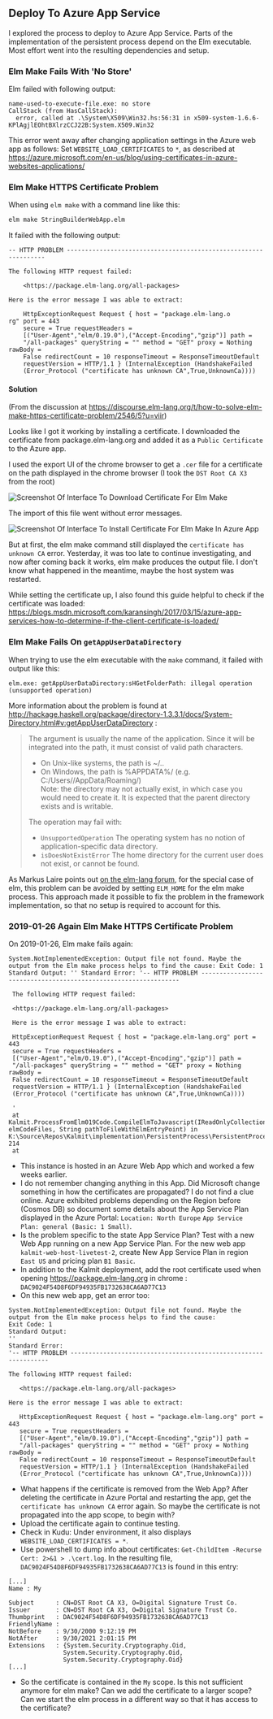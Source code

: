 ## Deploy To Azure App Service

I explored the process to deploy to Azure App Service.
Parts of the implementation of the persistent process depend on the Elm executable. Most effort went into the resulting dependencies and setup.

### Elm Make Fails With 'No Store'

Elm failed with following output:
```standardoutput
name-used-to-execute-file.exe: no store
CallStack (from HasCallStack):
  error, called at .\System\X509\Win32.hs:56:31 in x509-system-1.6.6-KPlAgjlEOhtBXlrzCCJ22B:System.X509.Win32
```

This error went away after changing application settings in the Azure web app as follows:
Set `WEBSITE_LOAD_CERTIFICATES` to `*`, as described at https://azure.microsoft.com/en-us/blog/using-certificates-in-azure-websites-applications/

### Elm Make HTTPS Certificate Problem

When using `elm make` with a command line like this:
```cmd
elm make StringBuilderWebApp.elm
```

It failed with the following output:
```
-- HTTP PROBLEM ----------------------------------------------------------------

The following HTTP request failed:

    <https://package.elm-lang.org/all-packages>

Here is the error message I was able to extract:

    HttpExceptionRequest Request { host = "package.elm-lang.o
rg" port = 443
    secure = True requestHeaders =
    [("User-Agent","elm/0.19.0"),("Accept-Encoding","gzip")] path =
    "/all-packages" queryString = "" method = "GET" proxy = Nothing rawBody =
    False redirectCount = 10 responseTimeout = ResponseTimeoutDefault
    requestVersion = HTTP/1.1 } (InternalException (HandshakeFailed
    (Error_Protocol ("certificate has unknown CA",True,UnknownCa))))
```

#### Solution

(From the discussion at https://discourse.elm-lang.org/t/how-to-solve-elm-make-https-certificate-problem/2546/5?u=viir)

Looks like I got it working by installing a certificate.
I downloaded the certificate from package.elm-lang.org and added it as a `Public Certificate` to the Azure app.

I used the export UI of the chrome browser to get a `.cer` file for a certificate on the path displayed in the chrome browser (I took the `DST Root CA X3` from the root)

![Screenshot Of Interface To Download Certificate For Elm Make](./image/2018-11-17.get-certificate-for-elm-make.png) 

The import of this file went without error messages.

![Screenshot Of Interface To Install Certificate For Elm Make In Azure App](./image/2018-11-17.install-certificate-for-elm-make-in-azure-app.png)

But at first, the elm make command still displayed the `certificate has unknown CA` error.
Yesterday, it was too late to continue investigating, and now after coming back it works, elm make produces the output file. I don't know what happened in the meantime, maybe the host system was restarted.

While setting the certificate up, I also found this guide helpful to check if the certificate was loaded: https://blogs.msdn.microsoft.com/karansingh/2017/03/15/azure-app-services-how-to-determine-if-the-client-certificate-is-loaded/

### Elm Make Fails On `getAppUserDataDirectory`

When trying to use the elm executable with the `make` command, it failed with output like this:
```standard-output
elm.exe: getAppUserDataDirectory:sHGetFolderPath: illegal operation (unsupported operation)
```

More information about the problem is found at http://hackage.haskell.org/package/directory-1.3.3.1/docs/System-Directory.html#v:getAppUserDataDirectory :

> The argument is usually the name of the application. Since it will be integrated into the path, it must consist of valid path characters.  
>  
> + On Unix-like systems, the path is ~/.<app>.  
> + On Windows, the path is %APPDATA%/<app> (e.g. C:/Users/<user>/AppData/Roaming/<app>)  
> Note: the directory may not actually exist, in which case you would need to create it. It is expected that the parent directory exists and is writable.  
>  
> The operation may fail with:  
>  
> + `UnsupportedOperation` The operating system has no notion of application-specific data directory.  
> + `isDoesNotExistError` The home directory for the current user does not exist, or cannot be found.

As Markus Laire points out [on the elm-lang forum](https://discourse.elm-lang.org/t/how-to-get-around-elm-make-error-on-getappuserdatadirectory/2551/2?u=viir), for the special case of elm, this problem can be avoided by setting `ELM_HOME` for the elm make process. This approach made it possible to fix the problem in the framework implementation, so that no setup is required to account for this.

### 2019-01-26 Again Elm Make HTTPS Certificate Problem

On 2019-01-26, Elm make fails again:
```
System.NotImplementedException: Output file not found. Maybe the output from the Elm make process helps to find the cause: Exit Code: 1 Standard Output: '' Standard Error: '-- HTTP PROBLEM ----------------------------------------------------------------
 
 The following HTTP request failed:
 
 <https://package.elm-lang.org/all-packages>
 
 Here is the error message I was able to extract:
 
 HttpExceptionRequest Request { host = "package.elm-lang.org" port = 443
 secure = True requestHeaders =
 [("User-Agent","elm/0.19.0"),("Accept-Encoding","gzip")] path =
 "/all-packages" queryString = "" method = "GET" proxy = Nothing rawBody =
 False redirectCount = 10 responseTimeout = ResponseTimeoutDefault
 requestVersion = HTTP/1.1 } (InternalException (HandshakeFailed
 (Error_Protocol ("certificate has unknown CA",True,UnknownCa))))
 
 '
 at Kalmit.ProcessFromElm019Code.CompileElmToJavascript(IReadOnlyCollection`1 elmCodeFiles, String pathToFileWithElmEntryPoint) in K:\Source\Repos\Kalmit\implementation\PersistentProcess\PersistentProcess.Common\Process.cs:line 214
 at 
 ```

 + This instance is hosted in an Azure Web App which and worked a few weeks earlier.
 + I do not remember changing anything in this App. Did Microsoft change something in how the certificates are propagated? I do not find a clue online. Azure exhibited problems depending on the Region before (Cosmos DB) so document some details about the App Service Plan displayed in the Azure Portal: `Location: North Europe` `App Service Plan: general (Basic: 1 Small)`.
 + Is the problem specific to the state App Service Plan? Test with a new Web App running on a new App Service Plan. For the new web app `kalmit-web-host-livetest-2`, create New App Service Plan in region `East US` and pricing plan `B1 Basic`.
 + In addition to the Kalmit deployment, add the root certificate used when opening https://package.elm-lang.org in chrome : `DAC9024F54D8F6DF94935FB1732638CA6AD77C13`
 + On this new web app, get an error too:
 ```
 System.NotImplementedException: Output file not found. Maybe the output from the Elm make process helps to find the cause:
Exit Code: 1
Standard Output:
''
Standard Error:
'-- HTTP PROBLEM ----------------------------------------------------------------

The following HTTP request failed:

    <https://package.elm-lang.org/all-packages>

Here is the error message I was able to extract:

    HttpExceptionRequest Request { host = "package.elm-lang.org" port = 443
    secure = True requestHeaders =
    [("User-Agent","elm/0.19.0"),("Accept-Encoding","gzip")] path =
    "/all-packages" queryString = "" method = "GET" proxy = Nothing rawBody =
    False redirectCount = 10 responseTimeout = ResponseTimeoutDefault
    requestVersion = HTTP/1.1 } (InternalException (HandshakeFailed
    (Error_Protocol ("certificate has unknown CA",True,UnknownCa))))
```
+ What happens if the certificate is removed from the Web App? After deleting the certificate in Azure Portal and restarting the app, get the `certificate has unknown CA` error again. So maybe the certificate is not propagated into the app scope, to begin with?
+ Upload the certificate again to continue testing.
+ Check in Kudu: Under environment, it also displays `WEBSITE_LOAD_CERTIFICATES = *`.
+ Use powershell to dump info about certificates: `Get-ChildItem -Recurse Cert: 2>&1 > .\cert.log`. In the resulting file, `DAC9024F54D8F6DF94935FB1732638CA6AD77C13` is found in this entry:
```
[...]
Name : My

Subject      : CN=DST Root CA X3, O=Digital Signature Trust Co.
Issuer       : CN=DST Root CA X3, O=Digital Signature Trust Co.
Thumbprint   : DAC9024F54D8F6DF94935FB1732638CA6AD77C13
FriendlyName : 
NotBefore    : 9/30/2000 9:12:19 PM
NotAfter     : 9/30/2021 2:01:15 PM
Extensions   : {System.Security.Cryptography.Oid, 
               System.Security.Cryptography.Oid, 
               System.Security.Cryptography.Oid}
[...]
```
+ So the certificate is contained in the `My` scope. Is this not sufficient anymore for elm make? Can we add the certificate to a larger scope? Can we start the elm process in a different way so that it has access to the certificate?
